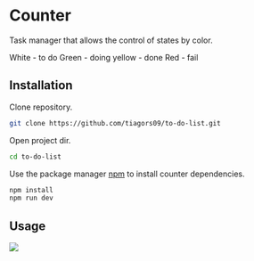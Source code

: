 # Counter

Task manager that allows the control of states by color.

White - to do
Green - doing
yellow - done
Red - fail

## Installation

Clone repository.

```bash
git clone https://github.com/tiagors09/to-do-list.git
```

Open project dir.

```bash
cd to-do-list
```

Use the package manager [npm](https://www.npmjs.com/) to install counter dependencies.

```bash
npm install
npm run dev
```

## Usage

![](https://github.com/tiagors09/assets/blob/main/to-do-list-Google-Chrome-2023-03-07-19-21-51.gif)
